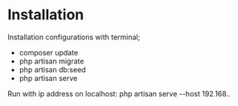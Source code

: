 # Installation

Installation configurations with terminal;

-   composer update
-   php artisan migrate
-   php artisan db:seed
-   php artisan serve

Run with ip address on localhost: php artisan serve --host 192.168._._
